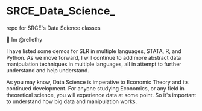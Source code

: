 # SRCE_Data_Science_
repo for SRCE's Data Science classes

👋 Im @rellethy

I have listed some demos for SLR in multiple languages, STATA, R, and Python. 
As we move forward, I will continue to add more abstract data manipulation techniques in multiple languages, all in attempt to further understand and help understand. 

As you may know, Data Science is imperative to Economic Theory and its continued development. For anyone studying Economics, or any field in theoretical science, you will experience data at some point. So it's important to understand how big data and manipulation works. 
